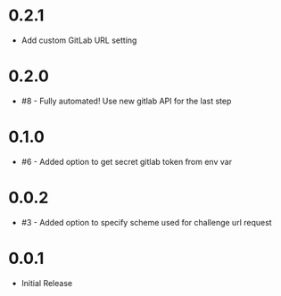 # 0.2.1

- Add custom GitLab URL setting

# 0.2.0

- #8 - Fully automated! Use new gitlab API for the last step

# 0.1.0

- #6 - Added option to get secret gitlab token from env var

# 0.0.2

- #3 - Added option to specify scheme used for challenge url request

# 0.0.1

- Initial Release
